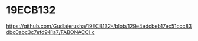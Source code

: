 # 19ECB132
https://github.com/Gudlajerusha/19ECB132-/blob/129e4edcbeb17ec51ccc83dbc0abc3c7efd941a7/FABONACCI.c

